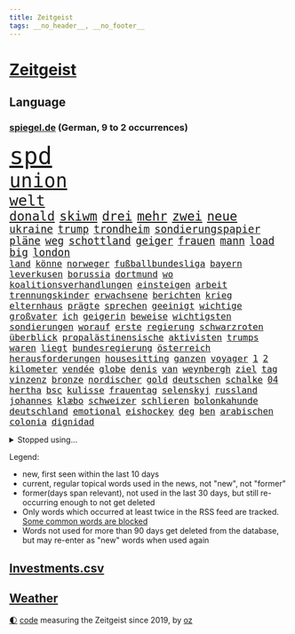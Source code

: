 ```yaml
---
title: Zeitgeist
tags: __no_header__, __no_footer__
---
```


# [Zeitgeist](https://oliz.io/zeitgeist/)

## Language

<h3><a href="https://www.spiegel.de" target="_blank">spiegel.de</a> (German, 9 to 2 occurrences)</h3>
<p style="font-family:monospace">
<span style="font-size:32pt"><a href="news_links.html#spd" class="current">spd</a></span>
<br>
<span style="font-size:26pt"><a href="news_links.html#union" class="current">union</a></span>
<br>
<span style="font-size:20pt"><a href="news_links.html#welt" class="current">welt</a></span>
<br>
<span style="font-size:17pt"><a href="news_links.html#donald" class="current">donald</a></span>
<span style="font-size:17pt"><a href="news_links.html#skiwm" class="current">skiwm</a></span>
<span style="font-size:17pt"><a href="news_links.html#drei" class="current">drei</a></span>
<span style="font-size:17pt"><a href="news_links.html#mehr" class="current">mehr</a></span>
<span style="font-size:17pt"><a href="news_links.html#zwei" class="current">zwei</a></span>
<span style="font-size:17pt"><a href="news_links.html#neue" class="current">neue</a></span>
<br>
<span style="font-size:14pt"><a href="news_links.html#ukraine" class="current">ukraine</a></span>
<span style="font-size:14pt"><a href="news_links.html#trump" class="current">trump</a></span>
<span style="font-size:14pt"><a href="news_links.html#trondheim" class="new">trondheim</a></span>
<span style="font-size:14pt"><a href="news_links.html#sondierungspapier" class="new">sondierungspapier</a></span>
<span style="font-size:14pt"><a href="news_links.html#pläne" class="current">pläne</a></span>
<span style="font-size:14pt"><a href="news_links.html#weg" class="current">weg</a></span>
<span style="font-size:14pt"><a href="news_links.html#schottland" class="current">schottland</a></span>
<span style="font-size:14pt"><a href="news_links.html#geiger" class="current">geiger</a></span>
<span style="font-size:14pt"><a href="news_links.html#frauen" class="current">frauen</a></span>
<span style="font-size:14pt"><a href="news_links.html#mann" class="current">mann</a></span>
<span style="font-size:14pt"><a href="news_links.html#load" class="new">load</a></span>
<span style="font-size:14pt"><a href="news_links.html#big" class="new">big</a></span>
<span style="font-size:14pt"><a href="news_links.html#london" class="current">london</a></span>
<br>
<span style="font-size:12pt"><a href="news_links.html#land" class="current">land</a></span>
<span style="font-size:12pt"><a href="news_links.html#könne" class="current">könne</a></span>
<span style="font-size:12pt"><a href="news_links.html#norweger" class="current">norweger</a></span>
<span style="font-size:12pt"><a href="news_links.html#fußballbundesliga" class="current">fußballbundesliga</a></span>
<span style="font-size:12pt"><a href="news_links.html#bayern" class="current">bayern</a></span>
<span style="font-size:12pt"><a href="news_links.html#leverkusen" class="current">leverkusen</a></span>
<span style="font-size:12pt"><a href="news_links.html#borussia" class="current">borussia</a></span>
<span style="font-size:12pt"><a href="news_links.html#dortmund" class="current">dortmund</a></span>
<span style="font-size:12pt"><a href="news_links.html#wo" class="current">wo</a></span>
<span style="font-size:12pt"><a href="news_links.html#koalitionsverhandlungen" class="current">koalitionsverhandlungen</a></span>
<span style="font-size:12pt"><a href="news_links.html#einsteigen" class="current">einsteigen</a></span>
<span style="font-size:12pt"><a href="news_links.html#arbeit" class="current">arbeit</a></span>
<span style="font-size:12pt"><a href="news_links.html#trennungskinder" class="new">trennungskinder</a></span>
<span style="font-size:12pt"><a href="news_links.html#erwachsene" class="current">erwachsene</a></span>
<span style="font-size:12pt"><a href="news_links.html#berichten" class="current">berichten</a></span>
<span style="font-size:12pt"><a href="news_links.html#krieg" class="current">krieg</a></span>
<span style="font-size:12pt"><a href="news_links.html#elternhaus" class="current">elternhaus</a></span>
<span style="font-size:12pt"><a href="news_links.html#prägte" class="current">prägte</a></span>
<span style="font-size:12pt"><a href="news_links.html#sprechen" class="current">sprechen</a></span>
<span style="font-size:12pt"><a href="news_links.html#geeinigt" class="current">geeinigt</a></span>
<span style="font-size:12pt"><a href="news_links.html#wichtige" class="current">wichtige</a></span>
<span style="font-size:12pt"><a href="news_links.html#großvater" class="current">großvater</a></span>
<span style="font-size:12pt"><a href="news_links.html#ich" class="current">ich</a></span>
<span style="font-size:12pt"><a href="news_links.html#geigerin" class="new">geigerin</a></span>
<span style="font-size:12pt"><a href="news_links.html#beweise" class="current">beweise</a></span>
<span style="font-size:12pt"><a href="news_links.html#wichtigsten" class="current">wichtigsten</a></span>
<span style="font-size:12pt"><a href="news_links.html#sondierungen" class="new">sondierungen</a></span>
<span style="font-size:12pt"><a href="news_links.html#worauf" class="current">worauf</a></span>
<span style="font-size:12pt"><a href="news_links.html#erste" class="current">erste</a></span>
<span style="font-size:12pt"><a href="news_links.html#regierung" class="current">regierung</a></span>
<span style="font-size:12pt"><a href="news_links.html#schwarzroten" class="new">schwarzroten</a></span>
<span style="font-size:12pt"><a href="news_links.html#überblick" class="current">überblick</a></span>
<span style="font-size:12pt"><a href="news_links.html#propalästinensische" class="current">propalästinensische</a></span>
<span style="font-size:12pt"><a href="news_links.html#aktivisten" class="current">aktivisten</a></span>
<span style="font-size:12pt"><a href="news_links.html#trumps" class="current">trumps</a></span>
<span style="font-size:12pt"><a href="news_links.html#waren" class="current">waren</a></span>
<span style="font-size:12pt"><a href="news_links.html#liegt" class="current">liegt</a></span>
<span style="font-size:12pt"><a href="news_links.html#bundesregierung" class="current">bundesregierung</a></span>
<span style="font-size:12pt"><a href="news_links.html#österreich" class="current">österreich</a></span>
<span style="font-size:12pt"><a href="news_links.html#herausforderungen" class="current">herausforderungen</a></span>
<span style="font-size:12pt"><a href="news_links.html#housesitting" class="new">housesitting</a></span>
<span style="font-size:12pt"><a href="news_links.html#ganzen" class="current">ganzen</a></span>
<span style="font-size:12pt"><a href="news_links.html#voyager" class="new">voyager</a></span>
<span style="font-size:12pt"><a href="news_links.html#1" class="current">1</a></span>
<span style="font-size:12pt"><a href="news_links.html#2" class="current">2</a></span>
<span style="font-size:12pt"><a href="news_links.html#kilometer" class="current">kilometer</a></span>
<span style="font-size:12pt"><a href="news_links.html#vendée" class="current">vendée</a></span>
<span style="font-size:12pt"><a href="news_links.html#globe" class="current">globe</a></span>
<span style="font-size:12pt"><a href="news_links.html#denis" class="current">denis</a></span>
<span style="font-size:12pt"><a href="news_links.html#van" class="current">van</a></span>
<span style="font-size:12pt"><a href="news_links.html#weynbergh" class="current">weynbergh</a></span>
<span style="font-size:12pt"><a href="news_links.html#ziel" class="current">ziel</a></span>
<span style="font-size:12pt"><a href="news_links.html#tag" class="current">tag</a></span>
<span style="font-size:12pt"><a href="news_links.html#vinzenz" class="current">vinzenz</a></span>
<span style="font-size:12pt"><a href="news_links.html#bronze" class="current">bronze</a></span>
<span style="font-size:12pt"><a href="news_links.html#nordischer" class="new">nordischer</a></span>
<span style="font-size:12pt"><a href="news_links.html#gold" class="current">gold</a></span>
<span style="font-size:12pt"><a href="news_links.html#deutschen" class="current">deutschen</a></span>
<span style="font-size:12pt"><a href="news_links.html#schalke" class="current">schalke</a></span>
<span style="font-size:12pt"><a href="news_links.html#04" class="current">04</a></span>
<span style="font-size:12pt"><a href="news_links.html#hertha" class="current">hertha</a></span>
<span style="font-size:12pt"><a href="news_links.html#bsc" class="current">bsc</a></span>
<span style="font-size:12pt"><a href="news_links.html#kulisse" class="current">kulisse</a></span>
<span style="font-size:12pt"><a href="news_links.html#frauentag" class="new">frauentag</a></span>
<span style="font-size:12pt"><a href="news_links.html#selenskyj" class="current">selenskyj</a></span>
<span style="font-size:12pt"><a href="news_links.html#russland" class="current">russland</a></span>
<span style="font-size:12pt"><a href="news_links.html#johannes" class="current">johannes</a></span>
<span style="font-size:12pt"><a href="news_links.html#klæbo" class="new">klæbo</a></span>
<span style="font-size:12pt"><a href="news_links.html#schweizer" class="current">schweizer</a></span>
<span style="font-size:12pt"><a href="news_links.html#schlieren" class="new">schlieren</a></span>
<span style="font-size:12pt"><a href="news_links.html#bolonkahunde" class="new">bolonkahunde</a></span>
<span style="font-size:12pt"><a href="news_links.html#deutschland" class="current">deutschland</a></span>
<span style="font-size:12pt"><a href="news_links.html#emotional" class="current">emotional</a></span>
<span style="font-size:12pt"><a href="news_links.html#eishockey" class="new">eishockey</a></span>
<span style="font-size:12pt"><a href="news_links.html#deg" class="new">deg</a></span>
<span style="font-size:12pt"><a href="news_links.html#ben" class="current">ben</a></span>
<span style="font-size:12pt"><a href="news_links.html#arabischen" class="current">arabischen</a></span>
<span style="font-size:12pt"><a href="news_links.html#colonia" class="new">colonia</a></span>
<span style="font-size:12pt"><a href="news_links.html#dignidad" class="new">dignidad</a></span>
</p>
<details>
<summary>Stopped using...</summary>
<p class="former" style="font-size:12pt">
bank(1599) gerüchte(1599) stärken(1599) cristiano(1598) ronaldo(1598) september(1598) jens(1597) kriminelle(1597) protesten(1597) berichte(1596) carsten(1596) durchsucht(1596) extreme(1596) geschäfte(1596) registriert(1596) verfassungsschutz(1596) 2016(1595) einwohner(1595) entschuldigt(1595) katastrophe(1595) vorher(1595) bundespolizei(1594) corona(1594) warnung(1594) abstimmen(1593) trauer(1593) untersuchungsausschuss(1593) vorsitzenden(1593) deswegen(1592) pandemie(1592) rechtsextremen(1592) tötet(1592) chelsea(1591) finanziell(1591) pakistan(1591) patienten(1591) queen(1591) runde(1591) angebliche(1590) anwalt(1590) daraufhin(1590) kommission(1590) leichter(1590) präsentieren(1590) warf(1590) entwurf(1589) fliehen(1589) jüngeren(1589) niederlande(1589) unbekannten(1589) angeklagter(1588) engagement(1588) infektion(1588) medienbericht(1588) rat(1588) rufen(1588) versprochen(1588) ausländische(1587) begründung(1587) nord(1587) verkehrsminister(1587) durfte(1586) landesregierung(1586) optimistisch(1586) besetzt(1585) großbritanniens(1585) militärs(1585) forderung(1584) fußballprofi(1584) kanzleramt(1584) venezuela(1584) wochenlang(1584) organisation(1583) lebte(1582) vorgestellt(1582) fußballer(1580) globale(1580) spüren(1580) tür(1580) verstärkt(1579) wiederholt(1579) erfüllt(1577) nachbarn(1577) weckt(1577) fachleute(1575) mangel(1575) geschäftsführer(1574) trug(1574) vorgaben(1574) erfolgreichsten(1572) skeptisch(1571) em(1570) holocaust(1570) niedrig(1561) handy(1560) schock(1554) sogenannten(1553) foto(1544) abschluss(1536) lehrerin(1471) vormarsch(1466) banken(1396) kolumbien(1340) auswärtige(1330) kilogramm(1317) zugestimmt(1306) dörfer(1290) umkämpften(1287) gestern(1285) börsen(1264) wissing(1262) spiegelkorrespondent(1246) eingeführt(1225) regierungschefin(1217) inklusive(1208) dutzenden(1182) sank(1166) verschiedenen(1164) verkündete(1140) afrikanischen(1114) verantwortlichen(1104) brüder(1101) versagen(1093) samt(1090) 34(1066) kriegsverbrechen(1064) flüchten(1063) nationalelf(1046) anschuldigungen(1028) schlamm(1026) westjordanland(1014) hitze(1005) dänischen(1003) kandidat(994) debattiert(992) anlauf(979) olympischen(976) älter(971) geste(962) schwächelt(952) digitale(946) angespannt(942) äußerst(938) offizielle(925) ganzes(920) entkommen(910) schickte(907) nackt(904) ereignet(887) nationaltrainer(878) begegnung(873) 300000(860) knappe(857) männliche(857) todesstrafe(846) verbrenner(815) asylbewerber(803) trauern(799) vulkan(799) traut(798) jahresbeginn(796) venedig(783) initiative(764) niederländischen(750) weimar(750) 150000(737) radfahrer(727) lieferte(721) genaue(696) pen(695) radsport(693) bekämpfung(676) victor(666) festival(665) kolleginnen(664) parteitag(655) iphones(644) 9(639) errichtet(608) ralf(607) renommierten(607) drückt(603) 2013(600) erderwärmung(593) pass(588) stockt(586) vormittag(583) politikerinnen(579) service(577) julia(573) sicherheitsmaßnahmen(573) football(569) instagrampost(565) unerwartete(560) geöffnet(559) mary(550) goldenen(539) american(535) harald(533) reformiert(524) rotes(521) mützenich(519) rolf(519) qualifikation(515) zurückhaltend(513) verfolgte(511) mehrmals(508) darstellung(506) emily(506) verschickt(504) kundgebungen(496) handball(494) versagt(493) kundgebung(482) hamasgeiseln(474) lustig(473) beyoncé(462) haken(458) manch(457) aufwand(456) bombardiert(455) freitagmorgen(455) torjäger(455) einschnitte(453) staatsanwälte(453) beendete(452) erfahrung(451) jacob(449) ließe(441) kontrolliert(438) notfall(435) usdemokraten(435) japanischen(433) umstrittenes(432) simon(430) befand(427) paare(425) billie(424) ermittlungsverfahren(421) ambitionen(420) gerungen(420) verkünden(420) on(419) gebrannt(416) mehrfamilienhaus(416) behandlung(412) high(412) operation(411) provokation(411) besonderes(409) donbass(407) ordentlich(407) le(402) erfolgreichen(401) firmenchef(401) wofür(400) pazifik(399) wunder(397) lily(390) michel(390) 65jährige(388) anhörung(387) konkurrentin(387) charlotte(385) satelliten(385) kontroversen(380) verprügelt(378) heiraten(377) plänen(375) potsdamer(375) offenbaren(374) solches(372) nationalsozialismus(371) jena(367) pferd(366) polizeibeamte(366) vizepräsidentin(366) sportlichen(363) häusern(362) befragt(357) stufe(357) zoo(357) fair(355) chinesisches(354) dein(353) rasch(353) usmedien(353) übertrieben(353) ideologie(352) sarah(350) blutbad(348) aktualisiert(347) dortmunds(347) überlassen(342) schülerinnen(341) kürze(340) beruflich(338) vielfach(336) mischung(334) laufende(329) porträt(327) stemmt(327) motor(323) kulissen(322) trümmer(321) spielten(317) milliardäre(315) paket(313) sehe(312) wohngebiet(312) depressive(311) eilish(309) straßenbahn(306) verunsichert(304) weltgrößten(302) polarisierung(300) bahnstrecke(299) norwegische(299) versuchter(298) depression(296) autobranche(295) mischt(295) verspielt(295) parkplatz(293) amtsträger(291) quartal(290) heiße(289) euphorie(287) jessica(287) nachfolgerin(287) kundschaft(285) landeten(282) verdachtsfall(282) enorme(277) forschenden(277) organisiert(277) france(276) kfrage(274) unbekanntes(274) geteilt(273) tischtennis(272) verschärfung(269) robin(267) tausendfach(265) inszenieren(263) flick(262) hansi(262) staatsbesuch(262) albanien(261) derartige(261) happy(261) steven(261) verwaltungsgericht(258) rekordsumme(252) jubelt(251) wussten(247) aufgetreten(245) bezahlbare(245) mac(245) seltenen(244) konto(243) smith(243) indonesischen(242) schätzung(242) alliierten(241) linkenchefin(240) harris(237) kamala(237) nachträglich(237) ariana(236) strebt(236) schult(233) verstärken(233) friseur(229) genießt(229) popsängerin(229) rutschte(229) vergewaltigte(229) 67(227) erwischt(227) wählten(225) flohen(223) massen(222) moldau(222) selbstzweifel(220) ausgetreten(218) vorgeschlagen(218) überprüft(218) behauptungen(217) tony(217) abnehmspritzen(215) dämpfer(214) flughafens(213) feind(211) kanzlerkandidatur(210) lass(209) eiszeit(208) verstorben(207) verwüstung(206) anlegern(205) melania(205) transport(204) erfurt(203) junior(203) vorstellt(201) baywa(200) rechtsextrem(200) verbandschef(199) coronavirus(198) unbeliebten(198) ordnen(197) görlitz(196) karriereberaterin(196) zwillinge(196) lehrt(195) misst(195) sprengsatz(195) vorstände(194) änderung(194) 29jährige(192) nationalistische(192) pakt(192) siedler(192) sitzung(192) vandalismus(192) rennfahrer(191) zäsur(190) militante(189) transformation(189) verfängt(189) ifoindex(186) besorgte(185) entlassungen(185) kurzzeitig(185) staatsoberhaupt(185) todesfälle(185) weint(184) ortsbesuch(183) eisbären(182) geschlecht(182) borg(181) benutzte(180) ceo(180) würdigte(180) kuba(179) registrieren(179) teilnehmenden(179) charts(178) ohren(178) explizit(177) nutzlos(177) portugals(177) geheimdienstes(176) paketen(175) bemerkbar(174) süchtig(172) anhängern(170) austritt(170) rückführungen(170) expartner(168) gegenangriff(168) streichung(168) aufarbeiten(167) delegierten(167) intelligente(167) kette(167) verhinderte(167) deadline(166) medikamenten(165) überwachen(165) libyen(163) stränden(163) geldbeutel(162) ladesäulen(162) schwerdtner(162) spektakulärer(162) pakistanischen(161) differenzen(160) gegenden(160) lobende(160) winkt(159) langsamer(158) parteifreund(158) stoltenberg(157) cavallo(156) einzelnen(155) isabella(155) quentin(155) tarantino(155) betriebsratschefin(154) miller(153) schwanken(153) spiegelrecherchen(153) storm(152) zulässig(152) erwägen(151) gelangen(151) spaltet(151) teller(151) durchgehend(149) rebecca(149) auswärtssieg(147) dauerten(147) gewehrt(147) politologe(147) stärkt(147) 02(146) 550000(146) grammy(146) mathe(146) mittelalter(145) erholung(144) wesentlich(144) ecuador(143) durchzuführen(141) nachbarländern(141) bundespräsidenten(140) hama(140) dokumenten(139) produzentin(139) verschwörungstheoretiker(138) nathalie(137) schlugen(137) first(136) milizionäre(136) rentnerin(136) alljährlich(135) klavier(135) krefeld(135) antisemitischen(134) usgeschäft(134) irgendwie(133) grünenchefs(132) weihnachten(132) lehmann(131) ängste(131) hasskommentare(129) kommandeur(128) bemängelt(127) harmlos(127) week(127) armen(126) aussterben(126) designierte(126) gelbrot(125) heizungsgesetz(125) krankenstand(125) plädieren(125) everest(124) untersuchten(124) palästinenserhilfswerk(123) stromanbieter(123) unrwa(123) asylanträge(122) minimal(122) hilflos(121) motiviert(121) parker(121) regierungserklärung(120) option(119) wille(119) betrugsmasche(118) handelsstreit(118) hansjoachim(118) gedenkt(117) floss(116) phasen(116) unbewohnbar(116) anträge(115) schokolade(115) tageszeit(115) weltwirtschaft(115) ausblick(114) dunkelheit(114) pearl(114) selbstbestimmung(114) designierten(113) lilly(113) gigantische(112) konsumgeständnis(112) akkuschrauber(111) flutkatastrophe(111) gemeinsamer(111) gerhard(111) größeres(111) nasamission(108) nordgaza(108) straßenverkehrsordnung(108) grab(107) landschaft(107) meilenstein(107) umsetzung(107) 80000(106) laschet(106) bas(105) bröckeln(105) bärbel(105) linksextremisten(105) spagat(105) täglichen(105) umzugehen(105) bianca(103) gewalthilfegesetz(103) kurden(103) regierungskrise(103) sendungen(103) badenwürttembergs(102) glücksfall(102) kompetenz(102) verleihen(102) erschienen(101) effizient(100) libyer(100) märtyrer(100) 2012(99) friedman(99) unbekannter(99) vertreibung(99) absoluten(98) altkanzler(98) konzernen(98) neuerliche(98) regierungsangaben(98) aldi(97) kunstfigur(97) mahnmal(97) süd(97) kippe(96) knickt(96) ulf(95) valencia(95) verstoß(95) hinrichtungen(94) merkwürdige(94) mitbringen(94) spielerin(94) berücksichtigt(93) sheinbaum(93) wechseljahren(93) baldigen(92) kommissarin(92) verschlafen(92) arbeitskosten(91) chalamet(91) cyberkriminelle(91) handballwm(91) siegeszug(91) timothée(91) bedient(90) familienministerin(90) gesetzlich(90) greenpeace(90) kitzbühel(90) paus(90) abzeichnende(89) amerikanern(89) end(89) installieren(89) nötige(89) porsches(89) energiekosten(88) selbstbestimmungsgesetz(88) verstanden(88) anfänglichen(87) et(87) gefängnissen(87) ignoranz(87) kleinkariert(87) unverständnis(87) belasten(86) fußballklub(86) koran(86) koranverbrennung(86) reitsport(86) valeriia(86) filmindustrie(85) rudolf(85) rückzahlung(85) shortcut(85) therapeuten(85) wahltermin(85) wortbruch(85) zerbrochenen(85) angstzustände(84) bedeutende(84) cyberstalking(84) durchgeführt(84) dylan(84) gewinnerin(84) intensität(84) soundtrack(84) abschiebeoffensive(83) ampelaus(83) pessimistisch(83) russian(83) beatrix(82) linnemann(82) uhrzeit(82) ungerechte(82) cousin(81) energiekrise(81) getrübt(81) heutiger(81) vorgezogene(81) annexionspläne(80) mdax(80) stadtgebiet(80) ussenat(80) abgewinnen(79) anfing(79) ersparten(79) klimaschützern(79) kulturbesitz(79) preußischer(79) usmetropole(79) disziplin(78) energieinfrastruktur(78) gabbard(78) grenzschutz(78) herunter(78) neuesten(78) radsportler(78) tulsi(78) wüteten(78) bankkunden(77) eignet(77) høiby(77) marius(77) schatz(77) wiese(77) amtierender(76) aufgeladene(76) fragile(76) rangnick(76) schmerzhaft(76) spielers(76) apotheke(75) jobwechsel(75) videospiel(75) dringender(74) hinunter(74) lebendigen(74) patientenakte(74) tarifkonflikt(74) habermas(73) katerina(73) klimaaktivisten(73) microsofts(73) aufpreis(72) drohungen(72) festgeld(72) heizung(72) vizeparteichef(72) norwegian(71) pferdesport(71) ausgeblieben(70) bemerkenswerte(70) bescheinigt(70) cdunaher(70) entwürfe(70) fähigkeiten(70) jugendorganisation(70) landesgericht(70) nikita(70) zulieferern(70) ärmer(70) 2017(69) ansprüchen(69) gelehrt(69) geschmuggelt(69) hongkong(69) netflixfilm(69) schwebt(69) vierjähriger(69) bankfiliale(68) halep(68) mexikanische(68) poschardt(68) recklinghausen(68) simona(68) verzicht(68) weltherausgeber(68) mäßigen(67) offizier(67) sage(67) schmerzt(67) 01(66) 800000(66) noten(66) skifahrer(66) moskauer(65) problemlösung(65) vergehen(65) augenzeugin(64) brutto(64) druckmittel(64) landesweiten(64) söldner(64) teamkollege(64) totschlags(64) vermittlern(64) überraschender(64) business(63) medizinischen(63) spotify(63) werner(63) üppig(63) patientin(62) pfefferspray(62) politico(62) abschaffung(61) beschädigten(61) einkommensschwache(61) fbichef(61) geringfügig(61) kash(61) patel(61) ubooten(61) absetzen(60) ankündigungen(60) filmte(60) reboot(60) drapatyj(59) generalmajor(59) kontrahent(59) mychajlo(59) rätselhafte(59) siegel(59) stille(59) vorwurfs(59) berühmtester(58) chips(58) heereschef(58) hergang(58) kostenfrei(58) o(58) perfide(58) ausdrücklich(57) continental(57) lud(57) oberbayern(57) signagründer(57) zocker(57) assaddiktatur(56) assadregimes(56) klicken(56) nahegelegt(56) verursachten(56) zivilschutz(56) adèle(55) begnadigt(55) blind(55) christophe(55) demonstrierten(55) gebühr(55) geschäftslage(55) haenel(55) kundinnen(55) omnipräsent(55) reality(55) ruggia(55) scheinselbstständigkeit(55) selbstständige(55) waffenschmiede(55) anweisungen(54) dabeihaben(54) militäroperation(54) usbehörde(54) atmet(52) einheimischen(52) erweiterung(52) wicked(52) alleingelassen(51) blockade(51) hartes(51) sanierung(51) umsturz(51) aurora(50) rückte(50) supersonic(50) unveröffentlichte(50) verwirrung(50) videoplattform(50) ward(50) amts(49) empfehlen(49) kapitolstürmer(49) memes(49) parteichefs(49) seniorinnen(49) wmvergabe(49) gruppenvergewaltigungen(48) schülern(48) stattgefunden(48) vorschlagen(48) doug(47) ämter(47) beantwortet(46) craig(46) mufasa(46) tatverdacht(46) verschwörungstheorien(46) lausanne(45) verdeckt(45) wirtschaftsgemeinschaft(45) zwölfjährigen(45) bestehende(44) enttäuschend(44) gelassenheit(44) politikerdynastie(44) ruhr(44) tilgen(44) abruf(43) burnout(43) fließt(43) fuhren(43) pankow(43) tätlichen(43) unterstützten(43) dialog(42) einklagen(42) ingolstadt(42) jürgens(42) süßigkeiten(42) beurteilen(41) enkeln(41) kauflaune(41) landesweite(41) verbraucherstimmung(41) angezogen(40) einkaufszentrum(40) epischer(40) freiwilligen(40) piste(40) summers(40) verzögert(40) zufriedenstellend(40) alkoholfreie(39) arte(39) hammerwerfen(39) heiklen(39) rereportage(39) sozialwohnungen(39) überdies(39) allergie(38) interessanter(38) kreuzte(38) verteuert(38) 77jähriger(37) bundestagsabgeordneter(37) passagiermaschine(37) ranghohe(37) rod(37) standhält(37) äthiopien(37) öffnete(37) flugzeugunglück(36) isabel(36) passagierflugzeug(36) regisseurin(36) selbstbewusstsein(36) wahlkampfhelfer(36) cdugeneralsekretär(35) crewmitglieder(35) driftet(35) elisabeth(35) massives(35) ritterstand(35) seitz(35) solaranlagen(35) überlebten(35) gaslieferungen(34) halt(34) säule(34) drama(33) träume(33) umfassendes(33) breites(32) drücken(32) exkanzler(32) ganzjährig(32) ilka(32) loszuwerden(32) massenhafte(32) putzen(32) traumata(32) tritten(32) anfassen(31) bastian(31) bayerntalent(31) drinks(31) grenzüberschreitung(31) intime(31) stromkosten(31) abgespielt(30) schlechtes(30) schneider(30) wintersport(30) 179(29) 77(29) jeju(29) linkenpolitikerin(29) olympiagold(29) vučić(29) abgelaufen(28) angesammelt(28) fußballtransfers(28) schlimmen(28) aktienkurse(27) aufzunehmen(27) erweitern(27) gültig(27) hafenstadt(27) renoviert(27) wiege(27) drohnenangriffe(26) gewalttäter(26) musikalisches(26) republikanischen(26) schweigegeldaffäre(26) gerecht(25) nachzahlungen(25) projizieren(25) verdächtiges(25) zwickau(25) jeanmarie(24) kistartup(24) manbidsch(24) sauna(24) schwarzgrüne(24) symbolpolitik(24) videostatement(24) besseres(23) schwächsten(23) sondergesandter(23) steuersenkung(23) tomorrow(23) onlinehandel(22) powell(22) verweigern(22) vorort(22) wettkämpfe(22) abtrünnige(21) aufwendigen(21) butler(21) exnationalspieler(21) ken(21) kälte(21) mönch(21) notenbank(21) transnistrien(21) wappnet(21) weiterführen(21) bedingungslose(20) bränden(20) chemikalien(20) großfeuer(20) kiboom(20) mathys(20) straffreiheit(20) geimpft(19) parteinachwuchs(19) rivale(19) thomasmannhaus(19) tumorerkrankung(19) waldbränden(19) bequem(18) besatzung(18) gereicht(18) grönländer(18) kaufe(18) kumbh(18) mela(18) wirtschaftlich(18) bankrott(17) fehlerhafte(17) kapitolsturm(17) proben(17) solardächer(17) auftraggeber(16) euregeln(16) gebildet(16) körperlich(16) pilger(16) verschleiert(16) verschütteten(16) weltranglistenerste(16) 33jährige(15) einbauen(15) hase(15) sommerspiele(15) sozialbeiträge(15) tulpen(15) chemnitz(14) doron(14) fireaid(14) handelspartner(14) lützerath(14) partnerinnen(14) schmeichelhaft(14) steinbrecher(14) sterne(14) abfindung(13) herzinfarkte(13) markiert(13) offizielles(13) starbucks(13) tijuana(13) usstrafzölle(13) verringern(13) visionen(13) widersacher(13) brandstifter(12) friedhof(12) gedrückt(12) gerüstet(12) magier(12) naziherrschaft(12) naziregimes(12) schmilzt(12) terrorangriff(12) alhilal(11) direktorin(11) fahrzeughalter(11) fatale(11) lawine(11) milieu(11) nützt(11) porträtfoto(11) privatjet(11) stores(11) videoapp(11)
</p>
</details>
<p>Legend:
<ul>
<li><span class="new">new</span>, first seen within the last 10 days</li>
<li><span class="current">current</span>, regular topical words used in the news, not "new", not "former"</li>
<li><span class="former">former(days span relevant)</span>, not used in the last 30 days, but still re-occurring enough to not get deleted</li>
<li>Only words which occurred at least twice in the RSS feed are tracked. <a href="language/filters.py">Some common words are blocked</a></li>
<li>Words not used for more than 90 days get deleted from the database, but may re-enter as "new" words when used again</li>
</ul>
</p>

## [Investments](investments.html)[.csv](investments.csv)

## [Weather](weather.html)

<footer>
<a href="javascript:toggleTheme()" class="nav">🌓</a>
<a href="https://github.com/ooz/zeitgeist">code</a> measuring the Zeitgeist since 2019, by <a href="https://oliz.io">oz</a>
</footer>
